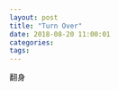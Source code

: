 ```yaml
---
layout: post
title: "Turn Over"
date: 2018-08-20 11:00:01
categories:
tags:
---
```


<!--more-->

翻身